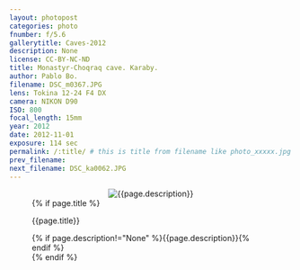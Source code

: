 ```yaml
---
layout: photopost
categories: photo
fnumber: f/5.6
gallerytitle: Caves-2012
description: None
license: CC-BY-NC-ND
title: Monastyr-Choqraq cave. Karaby.
author: Pablo Bo.
filename: DSC_m0367.JPG
lens: Tokina 12-24 F4 DX
camera: NIKON D90
ISO: 800
focal_length: 15mm
year: 2012
date: 2012-11-01
exposure: 114 sec
permalink: /:title/ # this is title from filename like photo_xxxxx.jpg
prev_filename: 
next_filename: DSC_ka0062.JPG
---
```


<figure style="">
<div id="photo" style="text-align: center;">
<img class="" src="{{ site.url }}/images/gallery/{{page.year}}/{{page.gallerytitle}}/{{page.filename}}" alt="{{page.description}}">
</div>
{% if page.title %}
<figcaption><p>{{page.title}}</p>{% if page.description!="None" %}{{page.description}}{% endif %}</figcaption>
{% endif %}
</figure>
